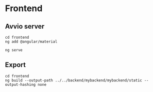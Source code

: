 # Frontend

## Avvio server
```shell
cd frontend
ng add @angular/material

ng serve
```

## Export
```shell
cd frontend
ng build --output-path ../../backend/mybackend/mybackend/static --output-hashing none
```
